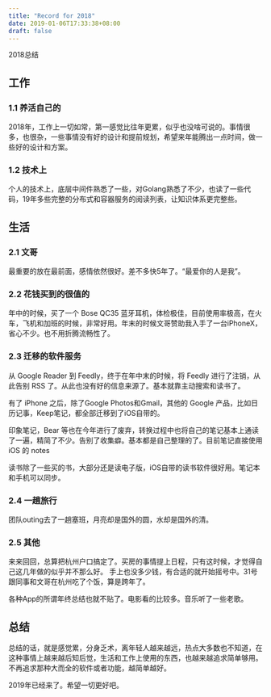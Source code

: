 ```yaml
---
title: "Record for 2018"
date: 2019-01-06T17:33:38+08:00
draft: false
---
```


2018总结

## 工作

### 1.1 养活自己的

2018年，工作上一切如常，第一感觉比往年更累，似乎也没啥可说的。事情很多，也很杂，一些事情没有好的设计和提前规划，希望来年能腾出一点时间，做一些好的设计和方案。

### 1.2 技术上

个人的技术上，底层中间件熟悉了一些，对Golang熟悉了不少，也读了一些代码，19年多些完整的分布式和容器服务的阅读列表，让知识体系更完整些。

## 生活

### 2.1 文哥

最重要的放在最前面，感情依然很好。差不多快5年了。“最爱你的人是我”。

### 2.2 花钱买到的很值的

年中的时候，买了一个 Bose QC35 蓝牙耳机，体检极佳，目前使用率极高，在火车，飞机和加班的时候，非常好用。年末的时候文哥赞助我入手了一台iPhoneX，省心不少。也不用折腾流畅性了。


### 2.3 迁移的软件服务

从 Google Reader 到 Feedly，终于在年中末的时候，将 Feedly 进行了注销，从此告别 RSS 了。从此也没有好的信息来源了。基本就靠主动搜索和读书了。

有了 iPhone 之后，除了Google Photos和Gmail，其他的 Google 产品，比如日历记事，Keep笔记，都全部迁移到了iOS自带的。

印象笔记，Bear 等也在今年进行了废弃，转换过程中也将自己的笔记基本上通读了一遍，精简了不少。告别了收集癖。基本都是自己整理的了。目前笔记直接使用 iOS 的 notes

读书除了一些买的书，大部分还是读电子版，iOS自带的读书软件很好用。笔记本和手机可以同步。

### 2.4 一趟旅行

团队outing去了一趟塞班，月亮却是国外的圆，水却是国外的清。

### 2.5 其他

来来回回，总算把杭州户口搞定了。买房的事情提上日程，只有这时候，才觉得自己这几年做的似乎并不那么好。 手上也没多少钱，有合适的就开始摇号中。31号跟同事和文哥在杭州吃了个饭，算是跨年了。

各种App的所谓年终总结也就不贴了。电影看的比较多。音乐听了一些老歌。


## 总结

总结的话，就是感觉累，分身乏术，离年轻人越来越远，热点大多数也不知道，在这种事情上越来越后知后觉，生活和工作上使用的东西，也越来越追求简单够用。不再追求那种大而全的软件或者功能，越简单越好。

2019年已经来了。希望一切更好吧。